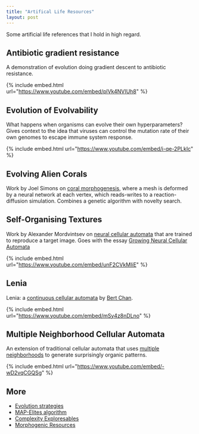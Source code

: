 ```yaml
---
title: "Artifical Life Resources"
layout: post
---
```


Some artificial life references that I hold in high regard. 

## Antibiotic gradient resistance

A demonstration of evolution doing gradient descent to antibiotic resistance. 

{% include embed.html url="https://www.youtube.com/embed/plVk4NVIUh8" %}

## Evolution of Evolvability

What happens when organisms can evolve their own hyperparameters? Gives context to the idea that viruses can control the mutation rate of their own genomes to escape immune system response.

{% include embed.html url="https://www.youtube.com/embed/i-qe-2PLkIc" %}

## Evolving Alien Corals

Work by Joel Simons on [coral morphogenesis](https://www.joelsimon.net/corals.html), where a mesh is deformed by a neural network at each vertex, which reads-writes to a reaction-diffusion simulation. Combines a genetic algorithm with novelty search. 

## Self-Organising Textures 

Work by Alexander Mordvintsev on [neural cellular automata](https://znah.net/hexells/) that are trained to reproduce a target image. Goes with the essay [Growing Neural Cellular Automata](https://distill.pub/2020/growing-ca/)

{% include embed.html url="https://www.youtube.com/embed/unF2CVkMIiE" %}

## Lenia 

Lenia: a [continuous cellular automata](https://arxiv.org/abs/1812.05433) by [Bert Chan](https://twitter.com/BertChakovsky). 

{% include embed.html url="https://www.youtube.com/embed/mSy4z8nDLno" %}

## Multiple Neighborhood Cellular Automata

An extension of traditional cellular automata that uses [multiple neighborhoods](https://slackermanz.com/understanding-multiple-neighborhood-cellular-automata/) to generate surprisingly organic patterns. 

{% include embed.html url="https://www.youtube.com/embed/-wD2vqCGQSg" %}

## More

- [Evolution strategies](https://blog.otoro.net/2017/10/29/visual-evolution-strategies/)
- [MAP-Elites algorithm](https://arxiv.org/abs/1504.04909)
- [Complexity Exploresables](https://www.complexity-explorables.org/explorables/)
- [Morphogenic Resources](https://github.com/jasonwebb/morphogenesis-resources)